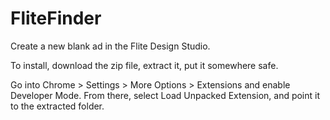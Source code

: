 # FliteFinder
Create a new blank ad in the Flite Design Studio.

To install, download the zip file, extract it, put it somewhere safe.

Go into Chrome > Settings > More Options > Extensions and enable Developer Mode. From there, select Load Unpacked Extension, and point it to the extracted folder.

